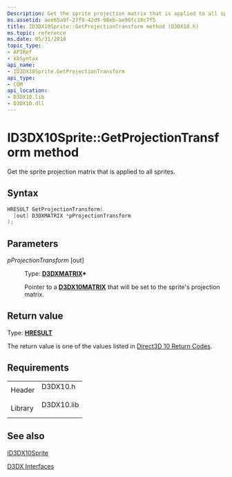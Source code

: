 ```yaml
---
Description: Get the sprite projection matrix that is applied to all sprites.
ms.assetid: aee65a9f-27f9-42d9-98eb-ae90fc18c7f5
title: ID3DX10Sprite::GetProjectionTransform method (D3DX10.h)
ms.topic: reference
ms.date: 05/31/2018
topic_type: 
- APIRef
- kbSyntax
api_name: 
- ID3DX10Sprite.GetProjectionTransform
api_type: 
- COM
api_location: 
- D3DX10.lib
- D3DX10.dll
---
```


# ID3DX10Sprite::GetProjectionTransform method

Get the sprite projection matrix that is applied to all sprites.

## Syntax


```C++
HRESULT GetProjectionTransform(
  [out] D3DXMATRIX *pProjectionTransform
);
```



## Parameters

<dl> <dt>

*pProjectionTransform* \[out\]
</dt> <dd>

Type: **[**D3DXMATRIX**](../direct3d9/d3dxmatrix.md)\***

Pointer to a [**D3DX10MATRIX**](d3d10-d3dxmatrix.md) that will be set to the sprite's projection matrix.

</dd> </dl>

## Return value

Type: **[**HRESULT**](https://msdn.microsoft.com/library/Bb401631(v=MSDN.10).aspx)**

The return value is one of the values listed in [Direct3D 10 Return Codes](d3d10-graphics-reference-returnvalues.md).

## Requirements



|                    |                                                                                       |
|--------------------|---------------------------------------------------------------------------------------|
| Header<br/>  | <dl> <dt>D3DX10.h</dt> </dl>   |
| Library<br/> | <dl> <dt>D3DX10.lib</dt> </dl> |



## See also

<dl> <dt>

[ID3DX10Sprite](id3dx10sprite.md)
</dt> <dt>

[D3DX Interfaces](d3d10-graphics-reference-d3dx10-interfaces.md)
</dt> </dl>

 

 
